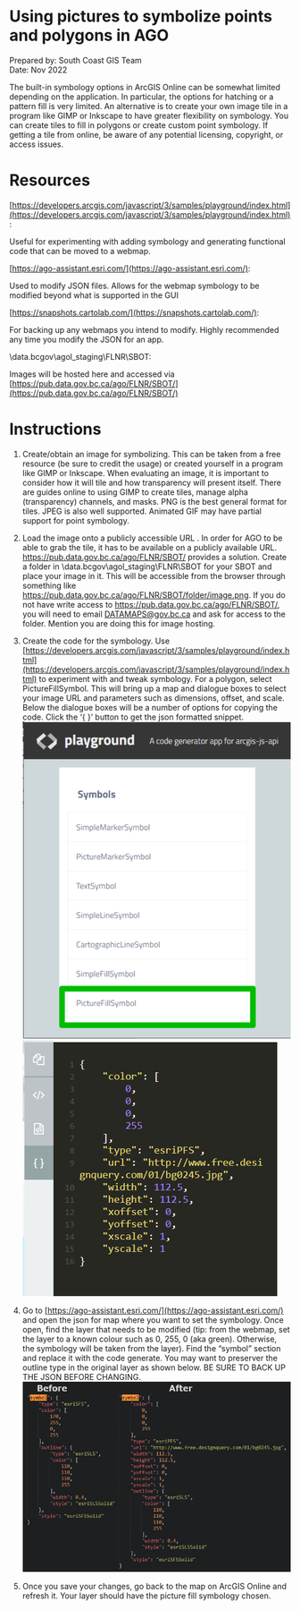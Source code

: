 Using pictures to symbolize points and polygons in AGO <!-- omit in toc -->
===
Prepared by: South Coast GIS Team\
Date: Nov 2022

The built-in symbology options in ArcGIS Online can be somewhat limited depending on the application. In particular, the options for hatching or a pattern fill is very limited.
An alternative is to create your own image tile in a program like GIMP or Inkscape to have greater flexibility on symbology. You can create tiles to fill in polygons or create custom point symbology.
If getting a tile from online, be aware of any potential licensing, copyright, or access issues.


# Resources
[https://developers.arcgis.com/javascript/3/samples/playground/index.html](https://developers.arcgis.com/javascript/3/samples/playground/index.html):

Useful for experimenting with adding symbology and generating functional code that can be moved to a webmap.

[https://ago-assistant.esri.com/](https://ago-assistant.esri.com/): 

Used to modify JSON files. Allows for the webmap symbology to be modified beyond what is supported in the GUI

[https://snapshots.cartolab.com/](https://snapshots.cartolab.com/):

For backing up any webmaps you intend to modify. Highly recommended any time you modify the JSON for an app.

\\data.bcgov\agol_staging\FLNR\SBOT:

Images will be hosted here and accessed via [https://pub.data.gov.bc.ca/ago/FLNR/SBOT/](https://pub.data.gov.bc.ca/ago/FLNR/SBOT/)

# Instructions
1.	Create/obtain an image for symbolizing. This can be taken from a free resource (be sure to credit the usage) or created yourself in a program like GIMP or Inkscape. When evaluating an image, it is important to consider how it will tile and how transparency will present itself. There are guides online to using GIMP to create tiles, manage alpha (transparency) channels, and masks.
PNG is the best general format for tiles. JPEG is also well supported. Animated GIF may have partial support for point symbology.
2.	Load the image onto a publicly accessible URL . In order for AGO to be able to grab the tile, it has to be available on a publicly available URL. https://pub.data.gov.bc.ca/ago/FLNR/SBOT/ provides a solution. Create a folder in \\data.bcgov\agol_staging\FLNR\SBOT for your SBOT and place your image in it. This will be accessible from the browser through something like https://pub.data.gov.bc.ca/ago/FLNR/SBOT/folder/image.png.
If you do not have write access to https://pub.data.gov.bc.ca/ago/FLNR/SBOT/, you will need to email DATAMAPS@gov.bc.ca and ask for access to the folder. Mention you are doing this for image hosting.
3.	Create the code for the symbology. Use [https://developers.arcgis.com/javascript/3/samples/playground/index.html](https://developers.arcgis.com/javascript/3/samples/playground/index.html) to experiment with and tweak symbology. 
For a polygon, select PictureFillSymbol. This will bring up a map and dialogue boxes to select your image URL and parameters such as dimensions, offset, and scale. Below the dialogue boxes will be a number of options for copying the code. Click the ‘{ }’ button to get the json formatted snippet.
![playground](img/Playground_instructions.png "Starting page for the ESRI playground")  
![playground](img/json_code.PNG "Picture Fill JSON")  

4.	Go to [https://ago-assistant.esri.com/](https://ago-assistant.esri.com/) and open the json for map where you want to set the symbology. Once open, find the layer that needs to be modified (tip: from the webmap, set the layer to a known colour such as 0, 255, 0 (aka green). Otherwise, the symbology will be taken from the layer). Find the “symbol” section and replace it with the code generate. You may want to preserver the outline type in the original layer as shown below.
BE SURE TO BACK UP THE JSON BEFORE CHANGING.
![playground](img/code_changes.png "Picture Fill JSON")  

5.	Once you save your changes, go back to the map on ArcGIS Online and refresh it. Your layer should have the picture fill symbology chosen.

